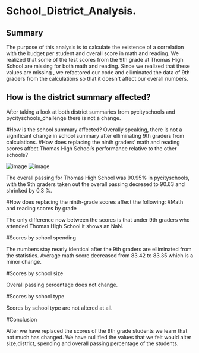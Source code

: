 # School_District_Analysis.

## Summary
The purpose of this analysis is to calculate the existence of a correlation with the budget per student and overall score in math and reading. We realized that some of the test scores from the 9th grade at Thomas High School are missing for both math and reading. Since we realized that these values are missing , we refactored our code and elliminated the data of 9th graders from the calculations so that it doesn't affect our overall numbers.

## How is the district summary affected?

After taking a look at both district summaries from pycityschools and pycityschools_challenge there is not a change.

#How is the school summary affected?
Overally speaking, there is not a significant change in school summary after elliminating 9th graders from calculations. 
#How does replacing the ninth graders’ math and reading scores affect Thomas High School’s performance relative to the other schools?

![image](https://user-images.githubusercontent.com/86033316/146695585-d989e276-9274-4928-9f75-9974f466ed34.png)
![image](https://user-images.githubusercontent.com/86033316/146696029-51f6bacd-c828-4b6f-b3e7-0e66d0c2c82e.png)

The overall passing for Thomas High School was 90.95% in pycityschools, with the 9th graders taken out the overall passing decresed to 90.63 and  shrinked by 0.3 %.


#How does replacing the ninth-grade scores affect the following: #Math and reading scores by grade

The only difference now between the scores is that under 9th graders who attended Thomas High School it shows an NaN.

#Scores by school spending

The numbers stay nearly identical after the 9th graders are elliminated from the statistics. Average math score decreased from 83.42 to 83.35 which is a minor change.


#Scores by school size

Overall passing percentage does not change.

#Scores by school type

Scores by school type are not altered at all.

#Conclusion

After we have replaced the scores of the 9th grade students we learn that not much has changed. We have nullified the values that we felt would alter size,district, spending and overall passing percentage of the students.
